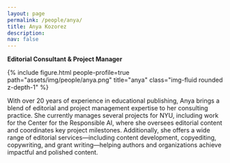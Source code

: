```yaml
---
layout: page
permalink: /people/anya/
title: Anya Kozorez
description: 
nav: false
---
```


**Editorial Consultant & Project Manager**

{% include figure.html people-profile=true path="assets/img/people/anya.png" title="anya" class="img-fluid rounded z-depth-1" %}

With over 20 years of experience in educational publishing, Anya brings a blend of editorial and project management expertise to her consulting practice. She currently manages several projects for NYU, including work for the Center for the Responsible AI, where she oversees editorial content and coordinates key project milestones. Additionally, she offers a wide range of editorial services—including content development, copyediting, copywriting, and grant writing—helping authors and organizations achieve impactful and polished content.
